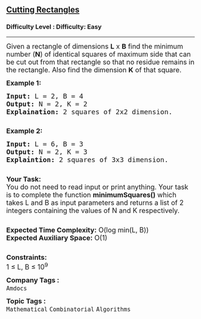 <h2><a href="https://www.geeksforgeeks.org/problems/cutting-rectangles--170647/1?page=1&company=Amdocs&sortBy=submissions">Cutting Rectangles</a></h2><h3>Difficulty Level : Difficulty: Easy</h3><hr><div class="problems_problem_content__Xm_eO"><p><span style="font-size:18px">Given a&nbsp;rectangle of dimensions <strong>L</strong>&nbsp;x&nbsp;<strong>B</strong>&nbsp;find the minimum number (<strong>N</strong>) of identical squares of maximum side that can be cut out&nbsp;from that rectangle so that no residue remains in the rectangle. Also find the dimension <strong>K</strong>&nbsp;of that square.</span></p>

<p><strong><span style="font-size:18px">Example 1:</span></strong></p>

<pre><span style="font-size:18px"><strong>Input:</strong> L = 2, B = 4
<strong>Output:</strong> N = 2, K = 2
<strong>Explaination:</strong> 2 squares of 2x2 dimension.</span>

</pre>

<p><strong><span style="font-size:18px">Example 2:</span></strong></p>

<pre><span style="font-size:18px"><strong>Input:</strong> L = 6, B = 3
<strong>Output:</strong> N = 2, K = 3
<strong>Explaintion:</strong> 2 squares of 3x3 dimension. </span></pre>

<p><br>
<span style="font-size:18px"><strong>Your Task:</strong><br>
You do not need to read input or print anything. Your task is to complete the function <strong>minimumSquares()</strong> which takes L and&nbsp;B as input parameters and returns a list of 2 integers containing&nbsp;the values of N and K respectively.</span></p>

<p><br>
<span style="font-size:18px"><strong>Expected Time Complexity:</strong> O(log min(L, B))<br>
<strong>Expected Auxiliary Space:</strong> O(1)</span></p>

<p><br>
<span style="font-size:18px"><strong>Constraints:</strong><br>
1 ≤ L, B ≤ 10<sup>9</sup></span></p>
</div><p><span style=font-size:18px><strong>Company Tags : </strong><br><code>Amdocs</code>&nbsp;<br><p><span style=font-size:18px><strong>Topic Tags : </strong><br><code>Mathematical</code>&nbsp;<code>Combinatorial</code>&nbsp;<code>Algorithms</code>&nbsp;